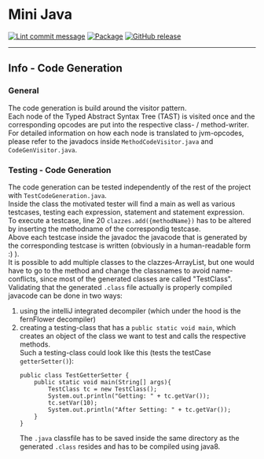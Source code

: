 # Mini Java

[![Lint commit message](https://github.com/yannickkirschen/mini-java/actions/workflows/commit-lint.yml/badge.svg)](https://github.com/yannickkirschen/mini-java/actions/workflows/commit-lint.yml)
[![Package](https://github.com/yannickkirschen/mini-java/actions/workflows/maven-package.yml/badge.svg)](https://github.com/yannickkirschen/mini-java/actions/workflows/maven-package.yml)
[![GitHub release](https://img.shields.io/github/release/yannickkirschen/mini-java.svg)](https://github.com/yannickkirschen/mini-java/releases/)

---
## Info - Code Generation

### General
The code generation is build around the visitor pattern. \
Each node of the Typed Abstract Syntax Tree (TAST) is visited once and the corresponding opcodes are put into the respective class- / method-writer.
For detailed information on how each node is translated to jvm-opcodes, please refer to the javadocs inside `MethodCodeVisitor.java` and `CodeGenVisitor.java`.

### Testing - Code Generation
The code generation can be tested independently of the rest of the project with `TestCodeGeneration.java`. \
Inside the class the motivated tester will find a main as well as various testcases, testing each expression, statement and statement expression.  \
To execute a testcase, line 20 `clazzes.add({methodName})` has to be altered by inserting the methodname of the correspondig testcase. \
Above each testcase inside the javadoc the javacode that is generated by the corresponding testcase is written (obviously in a human-readable form :) ). \
It is possible to add multiple classes to the clazzes-ArrayList, but one would have to go to the method and change the classnames to avoid name-conflicts, since most of the generated classes are called "TestClass".
Validating that the generated `.class` file actually is properly compiled javacode can be done in two ways:
1. using the intelliJ integrated decompiler (which under the hood is the fernFlower decompiler)
2. creating a testing-class that has a `public static void main`, which creates an object of the class we want to test and calls the respective methods. <br/>
Such a testing-class could look like this (tests the testCase `getterSetter()`):
    ```
    public class TestGetterSetter {
        public static void main(String[] args){
            TestClass tc = new TestClass();
            System.out.println("Getting: " + tc.getVar());
            tc.setVar(10);
            System.out.println("After Setting: " + tc.getVar());
        }
    }
    ```
    The `.java` classfile has to be saved inside the same directory as the generated `.class` resides and has to be compiled using java8.
